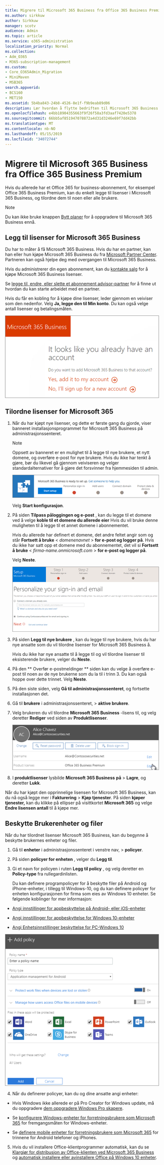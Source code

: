 ```yaml
---
title: Migrere til Microsoft 365 Business fra Office 365 Business Premium
ms.author: sirkkuw
author: Sirkkuw
manager: scotv
audience: Admin
ms.topic: article
ms.service: o365-administration
localization_priority: Normal
ms.collection:
- Adm_O365
- M365-subscription-management
ms.custom:
- Core_O365Admin_Migration
- MiniMaven
- MSB365
search.appverid:
- BCS160
- MET150
ms.assetid: 5b4ba843-24b8-4526-8e1f-f9b9eab89d06
description: Lær hvordan å flytte bedriften til Microsoft 365 Business.
ms.openlocfilehash: e4bb18904355663f9f26f58a3fd3aaf7420e5378
ms.sourcegitcommit: 66bb5af851947078872a4d31d3246e69f7dd42bb
ms.translationtype: MT
ms.contentlocale: nb-NO
ms.lasthandoff: 05/15/2019
ms.locfileid: "34072744"
---
```

# <a name="migrate-to-microsoft-365-business-from-office-365-business-premium"></a>Migrere til Microsoft 365 Business fra Office 365 Business Premium

Hvis du allerede har et Office 365 for business-abonnement, for eksempel Office 365 Business Premium, kan du enkelt legge til lisenser i Microsoft 365 Business, og tilordne dem til noen eller alle brukere.
  
> [!NOTE]
> Du kan ikke bruke knappen [Bytt planer](https://support.office.com/article/73318661-8f33-478b-bcc7-fb8d69dbb22a?.aspx#switchbutton) for å oppgradere til Microsoft 365 Business ennå. 
  
## <a name="add-microsoft-365-business-licenses"></a>Legg til lisenser for Microsoft 365 Business

Du har to måter å få Microsoft 365 Business. Hvis du har en partner, kan han eller hun kjøpe Microsoft 365 Business du fra [Microsoft Partner Center](get-microsoft-365-business.md). Partneren kan også hjelpe deg med overgangen til Microsoft 365 Business.
  
Hvis du administrerer din egen abonnement, kan du [kontakte salg](https://www.microsoft.com/microsoft-365/business) for å kjøpe Microsoft 365 Business lisenser. 
  
Se [legge til, endre, eller slette et abonnement advisor-partner](https://support.office.com/article/f86e8177-936e-491e-9024-44dea2b296ff) for å finne ut hvordan du kan starte arbeidet med en partner. 
  
Hvis du får en kobling for å kjøpe dine lisenser, leder gjennom en veiviser som den nedenfor. Velg **Ja, legge den til Min konto**. Du kan også velge antall lisenser og betalingsmåten.
  
![Kjøpe kobling på Microsoft 365 Business direkte, kan du velge å legge til den gjeldende kontoen eller opprette en ny konto.](media/8bc54fd1-9cab-44d5-af91-c471e89aea46.png)
  
## <a name="assign-microsoft-365-licenses"></a>Tilordne lisenser for Microsoft 365

1. Når du har kjøpt nye lisenser, og dette er første gang du gjorde, viser banneret installasjonsprogrammet for Microsoft 365 Business på administrasjonssenteret.
    
    > [!NOTE]
    > Oppsett av banneret er en mulighet til å legge til nye brukere, et nytt domene, og overføre e-post for nye brukere. Hvis du ikke har tenkt å gjøre, bør du likevel gå gjennom veiviseren og velger standardalternativer for å gjøre det forsvinner fra hjemmesiden til admin. 
  
   ![Velg Start installasjonsprogrammet på Microsoft 365 Business er klar til å sette opp banneret.](media/8d3b0d97-7cca-497f-9364-4b00ad670209.png)
  
    Velg **Start konfigurasjon**.
    
2. På siden **Tilpass påloggingen og e-post** , kan du legge til et domene ved å velge **koble til et domene du allerede eier** Hvis du vil bruke denne muligheten til å legge til et annet domene i abonnementet. 
    
    Hvis du allerede har definert et domene, det andre feltet angir som og står **Fortsett å bruke** \< _domenenavnet_ \> **for e-post og logger på**.   Hvis du ikke har satt opp et domene med du abonnementet, det vil si **Fortsett å bruke** \< _firma-name.onmicrosoft.com_ \> **for e-post og logger på**.  
    
    Velg **Neste**.
    
    ![På siden Tilpass påloggingen og e-post, kan du velge å legge til et domene, eller bruk den som du har brukt.](media/c3f5cfb2-1189-4d2f-803b-c9feb008a7a3.png)
  
3. På siden **Legg til nye brukere** , kan du legge til nye brukere, hvis du har nye ansatte som du vil tilordne lisenser for Microsoft 365 Business å. 
    
    Hvis du ikke har nye ansatte til å legge til og vil tilordne lisenser til eksisterende brukere, velger du **Neste**.
    
4. På den ** Overfør e-postmeldinger ** siden kan du velge å overføre e-post til noen av de nye brukerne som du la til i trinn 3. Du kan også hoppe over dette trinnet. Velg **Neste**.
    
5. På den siste siden, velg **Gå til administrasjonssenteret**, og fortsette installasjonen det.
    
6. Gå til **brukere** i administrasjonssenteret, \> **aktive brukere**.
    
7. Velg brukeren du vil tilordne **Microsoft 365 Business** -lisens til, og velg deretter **Rediger** ved siden av **Produktlisenser**.
    
    ![I bruker-kortet, velger du Rediger ved siden av produktlisenser.](media/be0fe2d8-7ff8-447c-88f6-d212ed78451c.png)
  
8. I **produktlisenser** lysbilde **Microsoft 365 Business** **på** \> **Lagre**, og deretter **Lukk**.
    
Når du har kjøpt den opprinnelige lisensen for Microsoft 365 Business, kan du nå også legge mer i **Fakturering** \> **Kjøp tjenester**. På siden **kjøper tjenester,** kan du klikke på ellipser på visittkortet **Microsoft 365** og velge **Endre lisensen antall** til å kjøpe mer. 
  
## <a name="protect-user-devices-and-files"></a>Beskytte Brukerenheter og filer

Når du har tilordnet lisenser Microsoft 365 Business, kan du begynne å beskytte brukernes enheter og filer.
  
1. Gå til **enheter** i administrasjonssenteret i venstre nav, \> **policyer**.
    
2. På siden **policyer for enheten** , velger du **Legg til**.
    
3. Gi et navn for policyen i ruten **Legg til policy** , og velg deretter en **Policy-type** fra rullegardinlisten. 
    
    Du kan definere programpolicyer for å beskytte filer på Android og iPhone-enheter, i tillegg til Windows-10, og du kan definere policyer for enheten konfigurasjonen for firma som eies av Windows 10 enheter. Se følgende koblinger for mer informasjon:
    
  - [Angi innstillinger for appbeskyttelse på Android- eller iOS-enheter](app-protection-settings-for-android-and-ios.md)
    
  - [Angi innstillinger for appbeskyttelse for Windows 10-enheter](protection-settings-for-windows-10-devices.md)
    
  - [Angi Enhetsinnstillinger beskyttelse for PC-Windows 10](protection-settings-for-windows-10-pcs.md)
    
   ![I ruten Legg til policy, skriver du inn et navn for den, og velg hvilken Policy fra på rullegardinmenyen.](media/76ef37e4-1d18-4f34-8a0f-391ab1d0ae2b.png)
  
4. Når du definerer policyer, kan du og dine ansatte angi enheter:
    
  - Hvis Windows ikke allerede er på Pro Creator for Windows update, må du oppgradere [dem oppgradere Windows Pro skapere](upgrade-to-windows-pro-creators-update.md).
    
  - Se [konfigurere Windows-enheter for forretningsbrukere som Microsoft 365](set-up-windows-devices.md) for fremgangsmåten for Windows-enheter. 
    
  - Se [definere mobile enheter for forretningsbrukere som Microsoft 365](set-up-mobile-devices.md) for trinnene for Android telefoner og iPhones. 
    
5. Hvis du vil installere Office-klientprogrammer automatisk, kan du se [Klargjør for distribusjon av Office-klienten ved Microsoft 365 Business](prepare-for-office-client-deployment.md) og [automatisk installere eller avinstallere Office på Windows 10 enheter](auto-install-or-uninstall-office.md).
    


